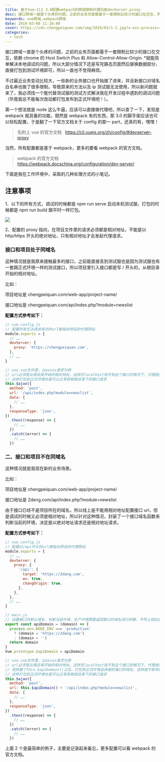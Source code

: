 ```yaml
---
title: 基于Vue-CLI 3.0配置webpack的跨域限制代理功能devServer.proxy
desc: 接口跨域一直是个头疼的问题，之前的业务页面都基于一套限制比较少的接口在交互，所以大部分还是写完静态页面然后替换数据部分，直接打包到测试环境即可，所以一直不太在意本地调试的问题。
keywords: vue跨域,webpack跨域
date: 2019-03-08 11:10:00
cover: https://cdn.chengpeiquan.com/img/2019/03/1-1.jpg?x-oss-process=image/interlace,1
categories:
  - tech
---
```


接口跨域一直是个头疼的问题，之前的业务页面都基于一套限制比较少的接口在交互，依赖 chrome 的 Host Switch Plus 和 Allow-Control-Allow-Origin: \*就能简单解决本地调试的问题，所以大部分情况下还是写完静态页面然后替换数据部分，直接打包到测试环境即可，所以一直也不觉得麻烦。

不过最近业务变动比较大，一些新的业务接口也开始接了进来，并且新接口对域名白名单也做了很多限制，导致原来的方法以及 ip 测试服无法使用，所以新问题就来了，我必须找一个能代替测试服的测试方式解决我在开发过程中遇到的调试问题（毕竟我总不能每次改动都打包发布到正式环境吧！）。

第一个想法就是 node 这么牛逼，应该可以直接做代理吧，所以查了一下，发现是 webpack 就具备的功能，既然是 webpack 有的东西，那 3.0 的脚手架应该也可以轻松配置，于是翻了一下官方文档关于 config 的那一 part，还真的有，嘿嘿！

> 先附上 vue 的官方文档   https://cli.vuejs.org/zh/config/#devserver-proxy

当然，所有配置都是基于 webpack，更多的要看 webpack 的官方文档。

> webpack 的官方文档   https://webpack.docschina.org/configuration/dev-server/

下面是我在工作环境中，采取的几种处理方式的小笔记。

## 注意事项

1、以下的所有方式，调试的时候都是 npm run serve 启动本机测试服，打包的时候都是 npm run build 跟平时一样打包。

![](https://cdn.chengpeiquan.com/img/2019/03/2-1.jpg?x-oss-process=image/interlace,1)

2、配置的 proxy 指向，在项目文件里的请求必须都是相对地址，不能是以 http/https 开头的绝对地址，只有相对地址才会发起代理请求。

### 接口和项目处于同域名

这种情况就是我原来接触最多的接口，之前能直接丢到测试服也是因为测试服也有一套跟正式环境一样的测试接口，所以项目里引入接口都是写 / 开头的，从根目录开始的相对地址。

比如：

项目地址是 chengpeiquan.com/web-app/project-name/

接口地址是 chengpeiquan.com/api/index.php?module=newslist

**配置方式参考如下：**

```javascript
// vue.config.js
// 配置所有无法请求成功的url都指向预设的代理网站
module.exports = {
  // ……
  devServer: {
    proxy: 'https://chengpeiquan.com',
  },
  // ……
}

// xxx.vue文件里，以axios请求为例
// url必须是从根目录开始的相对地址，这样在localhost找不到这个接口的情况下，代理就会去预设的chengpeiquan.com请求真正的接口地址
// 这样打包到正式环境也是可以正常获取根目录下的接口请求
this.$ajax({
  method: 'post',
  url: '/api/index.php?module=newslist',
  data: {
    // ……
  },
  responseType: 'json',
})
  .then((response) => {
    // ……
  })
  .catch((error) => {
    // ……
  })
```

### 二、接口和项目不在同域名

这种情况就是我现在新的业务场景。

比如：

项目地址是 chengpeiquan.com/web-app/project-name/

接口地址是 2dang.com/api/index.php?module=newslist

由于接口已经不是项目所在的域名，所以线上是不能用相对地址配置接口 url，但是调试的时候又必须是相对地址，所以针对这种情况，封装了一个接口域名函数来判断当前的环境，决定是以绝对地址请求还是相对地址请求。

**配置方式参考如下：**

```javascript
// vue.config.js
// 配置以/api开头的url都指向预设的代理网站
module.exports = {
  // ……
  devServer: {
    proxy: {
      '/api': {
        target: 'https://2dang.com',
        ws: true,
        changOrigin: true,
      },
    },
  },
  // ……
}

// main.js
// 设置接口的默认域名，判断当前环境，生产环境需要返回接口的域名进行拼接，不然上线后请求的路径会错误
export const apiDomain = (domain) => {
  process.env.NODE_ENV === 'production'
    ? (domain = 'https://2dang.com')
    : (domain = '')
  return domain
}
Vue.prototype.$apiDomain = apiDomain

// xxx.vue文件里，以axios请求为例
// url必须是从根目录开始的相对地址，这样在localhost找不到这个接口的情况下，代理就会去预设的2dang.com请求真正的接口地址
// 而拼接了this.$apiDomain()之后，打包到正式环境会拼接好接口的域名，这样就不影响线上的访问了
// 这样打包到正式环境也是可以正常获取根目录下的接口请求
this.$ajax({
  method: 'post',
  url: this.$apiDomain() + '/api/index.php?module=newslist',
  data: {
    // ……
  },
  responseType: 'json',
})
  .then((response) => {
    // ……
  })
  .catch((error) => {
    // ……
  })
```

上面 2 个是最简单的例子，主要是记录起来备忘，更多配置可以看 webpack 的官方文档。
